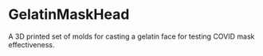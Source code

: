 # GelatinMaskHead
A 3D printed set of molds for casting a gelatin face for testing COVID mask effectiveness.  
